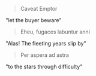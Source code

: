 > Caveat Emptor

"let the buyer beware"

> Eheu, fugaces labuntur anni

"Alas! The fleeting years slip by"

> Per aspera ad astra

"to the stars through difficulty"